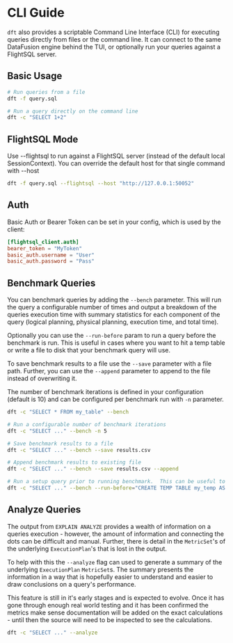 # CLI Guide

`dft` also provides a scriptable Command Line Interface (CLI) for executing queries directly from files or the command line. It can connect to the same DataFusion engine behind the TUI, or optionally run your queries against a FlightSQL server.

## Basic Usage

```sh
# Run queries from a file
dft -f query.sql

# Run a query directly on the command line
dft -c "SELECT 1+2"
```

## FlightSQL Mode

Use --flightsql to run against a FlightSQL server (instead of the default local SessionContext). You can override the default host for that single command with --host

```sh
dft -f query.sql --flightsql --host "http://127.0.0.1:50052"
```

## Auth

Basic Auth or Bearer Token can be set in your config, which is used by the client:

```toml
[flightsql_client.auth]
bearer_token = "MyToken"
basic_auth.username = "User"
basic_auth.password = "Pass"
```

## Benchmark Queries

You can benchmark queries by adding the `--bench` parameter.  This will run the query a configurable number of times and output a breakdown of the queries execution time with summary statistics for each component of the query (logical planning, physical planning, execution time, and total time).

Optionally you can use the `--run-before` param to run a query before the benchmark is run.  This is useful in cases where you want to hit a temp table or write a file to disk that your benchmark query will use.

To save benchmark results to a file use the `--save` parameter with a file path.  Further, you can use the `--append` parameter to append to the file instead of overwriting it.

The number of benchmark iterations is defined in your configuration (default is 10) and can be configured per benchmark run with `-n` parameter.


```sh
dft -c "SELECT * FROM my_table" --bench

# Run a configurable number of benchmark iterations
dft -c "SELECT ..." --bench -n 5

# Save benchmark results to a file
dft -c "SELECT ..." --bench --save results.csv

# Append benchmark results to existing file
dft -c "SELECT ..." --bench --save results.csv --append

# Run a setup query prior to running benchmark.  This can be useful to quickly iterate on various paramters
dft -c "SELECT ..." --bench --run-before="CREATE TEMP TABLE my_temp AS SELECT ..."
```

## Analyze Queries

The output from `EXPLAIN ANALYZE` provides a wealth of information on a queries execution - however, the amount of information and connecting the dots can be difficult and manual.  Further, there is detail in the `MetricSet`'s of the underlying `ExecutionPlan`'s that is lost in the output.

To help with this the `--analyze` flag can used to generate a summary of the underlying `ExecutionPlan` `MetricSet`s.  The summary presents the information in a way that is hopefully easier to understand and easier to draw conclusions on a query's performance.

This feature is still in it's early stages and is expected to evolve.  Once it has gone through enough real world testing and it has been confirmed the metrics make sense documentation will be added on the exact calculations - until then the source will need to be inspected to see the calculations.

```sh
dft -c "SELECT ..." --analyze
```
